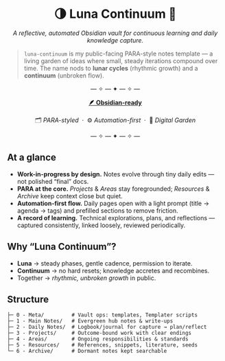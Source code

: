 <h1 align="center">🌗 Luna Continuum 💫</h1>

<p align="center"><em>A reflective, automated Obsidian vault for continuous learning and daily knowledge capture.</em></p>

> `luna-continuum` is my public-facing PARA-style notes template — a living garden of ideas where small, steady iterations compound over time. The name nods to **lunar cycles** (rhythmic growth) and a **continuum** (unbroken flow).

<p align="center">— ✧ — ✦ — ✧ —</p>

<p align="center">
  <a href="https://obsidian.md" target="_blank"><b>🪶 Obsidian-ready</b></a>  
  <br><br>
  🗂️ <i>PARA-styled</i> &nbsp;·&nbsp; ⚙️ <i>Automation-first</i> &nbsp;·&nbsp; 🌱 <i>Digital Garden</i>
</p>

<p align="center">— ✧ — ✦ — ✧ —</p>

## At a glance

- **Work-in-progress by design.** Notes evolve through tiny daily edits — not polished “final” docs.
- **PARA at the core.** *Projects* & *Areas* stay foregrounded; *Resources* & *Archive* keep context close but quiet.
- **Automation-first flow.** Daily pages open with a light prompt (title → agenda → tags) and prefilled sections to remove friction.
- **A record of learning.** Technical explorations, plans, and reflections — captured consistently, linked loosely, reviewed periodically.

## Why “Luna Continuum”?

- **Luna** → steady phases, gentle cadence, permission to iterate.
- **Continuum** → no hard resets; knowledge accretes and recombines.
- Together → *rhythmic, unbroken growth* in public.

## Structure

```text
├─ 0 - Meta/         # Vault ops: templates, Templater scripts
├─ 1 - Main Notes/   # Evergreen hub notes & write-ups
├─ 2 - Daily Notes/  # Logbook/journal for capture → plan/reflect
├─ 3 - Projects/     # Outcome-bound work with clear endings
├─ 4 - Areas/        # Ongoing responsibilities & standards
├─ 5 - Resources/    # References, snippets, literature, seeds
└─ 6 - Archive/      # Dormant notes kept searchable